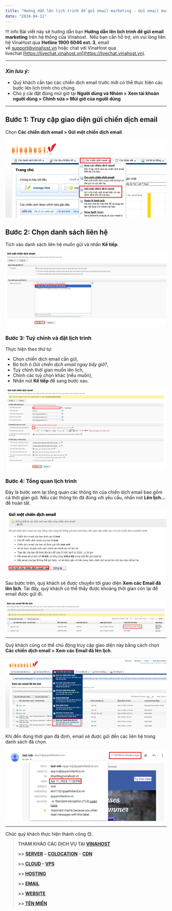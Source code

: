 ```yaml
---
title: "Hướng dẫn lên lịch trình để gửi email marketing - Gửi email marketing theo lịch trình"
date: "2024-04-11"
---
```


!!! info 
	Bài viết này sẽ hướng dẫn bạn **Hướng dẫn lên lịch trình để gửi email marketing** trên hệ thống của Vinahost.  
	Nếu bạn cần hỗ trợ, xin vui lòng liên hệ VinaHost qua **Hotline 1900 6046 ext. 3**, email về [support@vinahost.vn](mailto:support@vinahost.vn) hoặc chat với VinaHost qua livechat [https://livechat.vinahost.vn](https://livechat.vinahost.vn).

<hr>

### *Xin lưu ý:*
- Quý khách cần tạo các chiến dịch email trước mới có thể thực hiện các bước lên lịch trình cho chúng.
- Chú ý cài đặt đúng múi giờ tại **Người dùng và Nhóm > Xem tài khoản người dùng > Chỉnh sửa > Múi giờ của người dùng**

<hr>

## Bước 1: Truy cập giao diện gửi chiến dịch email

Chọn **Các chiến dịch email > Gửi một chiến dịch email**.

![](images/scheduled_em.jpg)

## Bước 2: Chọn danh sách liên hệ

Tích vào danh sách liên hệ muốn gửi và nhấn **Kế tiếp**.

![](images/scheduled_em01.jpg)

### Bước 3: Tuỳ chỉnh và đặt lịch trình

Thực hiện theo thứ tự:

- Chọn chiến dịch email cần gửi,
- Bỏ tích ô *Gửi chiến dịch email ngay bây giờ?*,
- Tuỳ chỉnh thời gian muốn lên lịch,
- Chỉnh các tuỳ chọn khác (nếu muốn),
- Nhấn nút **Kế tiếp** để sang bước sau.

![](images/scheduled_em03.jpg)

### Bước 4: Tổng quan lịch trình

Đây là bước xem lại tổng quan các thông tin của chiến dịch email bao gồm cả thời gian gửi. Nếu các thông tin đã đúng với yêu cầu, nhấn nút **Lên lịch...** để hoàn tất.

![](images/scheduled_em04.jpg)

Sau bước trên, quý khách sẽ được chuyển tới giao diện **Xem các Email đã lên lịch**. Tại đây, quý khách có thể thấy được khoảng thời gian còn lại để email được gửi đi.

![](images/scheduled_em05.jpg)

<hr>

Quý khách cũng có thể chủ động truy cập giao diện này bằng cách chọn **Các chiến dịch email > Xem các Email đã lên lịch**.

![](images/scheduled_em06.jpg)

Khi đến đúng thời gian đã định, email sẽ được gửi đến các liên hệ trong danh sách đã chọn.

![](images/scheduled_em07.jpg)

<hr>

Chúc quý khách thực hiện thành công 😊.

> **THAM KHẢO CÁC DỊCH VỤ TẠI [VINAHOST](https://vinahost.vn/)**
> 
> **\>>** [**SERVER**](https://vinahost.vn/thue-may-chu-rieng/) **–** [**COLOCATION**](https://vinahost.vn/colocation.html) – [**CDN**](https://vinahost.vn/dich-vu-cdn-chuyen-nghiep)
> 
> **\>> [CLOUD](https://vinahost.vn/cloud-server-gia-re/) – [VPS](https://vinahost.vn/vps-ssd-chuyen-nghiep/)**
> 
> **\>> [HOSTING](https://vinahost.vn/wordpress-hosting)**
> 
> **\>> [EMAIL](https://vinahost.vn/email-hosting)**
> 
> **\>> [WEBSITE](http://vinawebsite.vn/)**
> 
> **\>> [TÊN MIỀN](https://vinahost.vn/ten-mien-gia-re/)**
